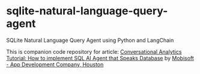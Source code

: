 # sqlite-natural-language-query-agent
SQLite Natural Language Query Agent using Python and LangChain

This is companion code repository for article: <a href="https://mobisoftinfotech.com/resources/blog/ai-machine-learning/conversational-analytics-sql-ai-agent-database">Conversational Analytics Tutorial: How to implement SQL AI Agent that Speaks Database</a> by <a href="https://mobisoftinfotech.com/">Mobisoft - App Development Company, Houston</a>

